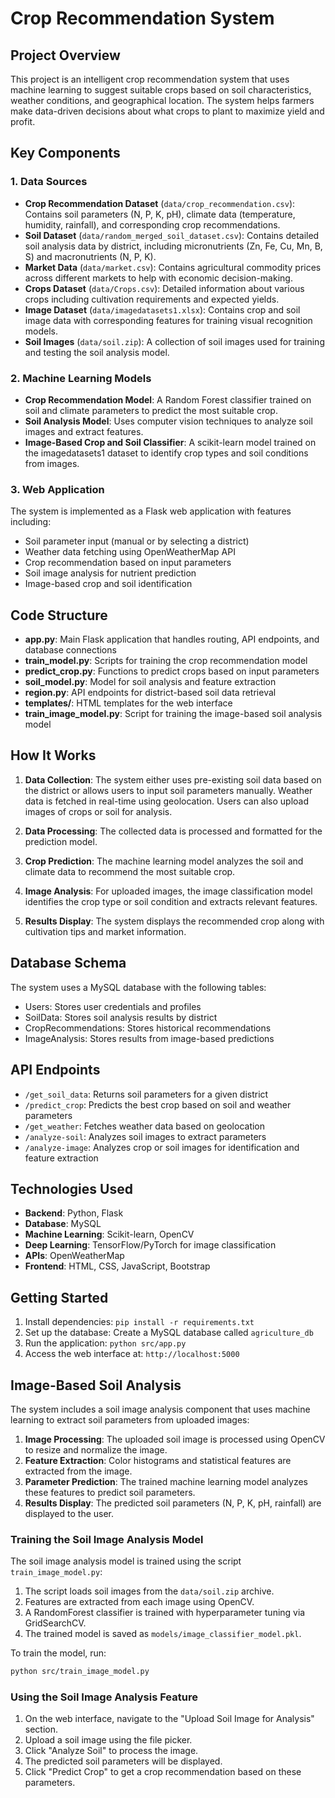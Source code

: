 # Crop Recommendation System

## Project Overview

This project is an intelligent crop recommendation system that uses machine learning to suggest suitable crops based on soil characteristics, weather conditions, and geographical location. The system helps farmers make data-driven decisions about what crops to plant to maximize yield and profit.

## Key Components

### 1. Data Sources

- **Crop Recommendation Dataset** (`data/crop_recommendation.csv`): Contains soil parameters (N, P, K, pH), climate data (temperature, humidity, rainfall), and corresponding crop recommendations.
- **Soil Dataset** (`data/random_merged_soil_dataset.csv`): Contains detailed soil analysis data by district, including micronutrients (Zn, Fe, Cu, Mn, B, S) and macronutrients (N, P, K).
- **Market Data** (`data/market.csv`): Contains agricultural commodity prices across different markets to help with economic decision-making.
- **Crops Dataset** (`data/Crops.csv`): Detailed information about various crops including cultivation requirements and expected yields.
- **Image Dataset** (`data/imagedatasets1.xlsx`): Contains crop and soil image data with corresponding features for training visual recognition models.
- **Soil Images** (`data/soil.zip`): A collection of soil images used for training and testing the soil analysis model.

### 2. Machine Learning Models

- **Crop Recommendation Model**: A Random Forest classifier trained on soil and climate parameters to predict the most suitable crop.
- **Soil Analysis Model**: Uses computer vision techniques to analyze soil images and extract features.
- **Image-Based Crop and Soil Classifier**: A scikit-learn model trained on the imagedatasets1 dataset to identify crop types and soil conditions from images.

### 3. Web Application

The system is implemented as a Flask web application with features including:

- Soil parameter input (manual or by selecting a district)
- Weather data fetching using OpenWeatherMap API
- Crop recommendation based on input parameters
- Soil image analysis for nutrient prediction
- Image-based crop and soil identification

## Code Structure

- **app.py**: Main Flask application that handles routing, API endpoints, and database connections
- **train_model.py**: Scripts for training the crop recommendation model
- **predict_crop.py**: Functions to predict crops based on input parameters
- **soil_model.py**: Model for soil analysis and feature extraction
- **region.py**: API endpoints for district-based soil data retrieval
- **templates/**: HTML templates for the web interface
- **train_image_model.py**: Script for training the image-based soil analysis model

## How It Works

1. **Data Collection**: The system either uses pre-existing soil data based on the district or allows users to input soil parameters manually. Weather data is fetched in real-time using geolocation. Users can also upload images of crops or soil for analysis.

2. **Data Processing**: The collected data is processed and formatted for the prediction model.

3. **Crop Prediction**: The machine learning model analyzes the soil and climate data to recommend the most suitable crop.

4. **Image Analysis**: For uploaded images, the image classification model identifies the crop type or soil condition and extracts relevant features.

5. **Results Display**: The system displays the recommended crop along with cultivation tips and market information.

## Database Schema

The system uses a MySQL database with the following tables:

- Users: Stores user credentials and profiles
- SoilData: Stores soil analysis results by district
- CropRecommendations: Stores historical recommendations
- ImageAnalysis: Stores results from image-based predictions

## API Endpoints

- `/get_soil_data`: Returns soil parameters for a given district
- `/predict_crop`: Predicts the best crop based on soil and weather parameters
- `/get_weather`: Fetches weather data based on geolocation
- `/analyze-soil`: Analyzes soil images to extract parameters
- `/analyze-image`: Analyzes crop or soil images for identification and feature extraction

## Technologies Used

- **Backend**: Python, Flask
- **Database**: MySQL
- **Machine Learning**: Scikit-learn, OpenCV
- **Deep Learning**: TensorFlow/PyTorch for image classification
- **APIs**: OpenWeatherMap
- **Frontend**: HTML, CSS, JavaScript, Bootstrap

## Getting Started

1. Install dependencies: `pip install -r requirements.txt`
2. Set up the database: Create a MySQL database called `agriculture_db`
3. Run the application: `python src/app.py`
4. Access the web interface at: `http://localhost:5000`

## Image-Based Soil Analysis

The system includes a soil image analysis component that uses machine learning to extract soil parameters from uploaded images:

1. **Image Processing**: The uploaded soil image is processed using OpenCV to resize and normalize the image.
2. **Feature Extraction**: Color histograms and statistical features are extracted from the image.
3. **Parameter Prediction**: The trained machine learning model analyzes these features to predict soil parameters.
4. **Results Display**: The predicted soil parameters (N, P, K, pH, rainfall) are displayed to the user.

### Training the Soil Image Analysis Model

The soil image analysis model is trained using the script `train_image_model.py`:

1. The script loads soil images from the `data/soil.zip` archive.
2. Features are extracted from each image using OpenCV.
3. A RandomForest classifier is trained with hyperparameter tuning via GridSearchCV.
4. The trained model is saved as `models/image_classifier_model.pkl`.

To train the model, run:

```bash
python src/train_image_model.py
```

### Using the Soil Image Analysis Feature

1. On the web interface, navigate to the "Upload Soil Image for Analysis" section.
2. Upload a soil image using the file picker.
3. Click "Analyze Soil" to process the image.
4. The predicted soil parameters will be displayed.
5. Click "Predict Crop" to get a crop recommendation based on these parameters.

